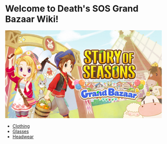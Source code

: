 # Welcome to Death's SOS Grand Bazaar Wiki!

![splash.jpg](assets/images/splash.jpg)


- [Clothing](clothing.md)
- [Glasses](glasses.md)
- [Headwear](headwear.md)
